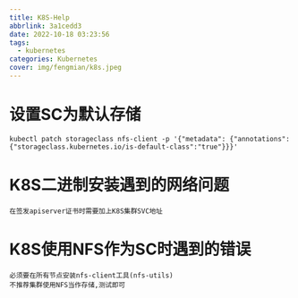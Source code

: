 ```yaml
---
title: K8S-Help
abbrlink: 3a1cedd3
date: 2022-10-18 03:23:56
tags:
  - kubernetes
categories: Kubernetes
cover: img/fengmian/k8s.jpeg
---
```

# 设置SC为默认存储

```shell
kubectl patch storageclass nfs-client -p '{"metadata": {"annotations":{"storageclass.kubernetes.io/is-default-class":"true"}}}'
```

# K8S二进制安装遇到的网络问题

```shell
在签发apiserver证书时需要加上K8S集群SVC地址
```

# K8S使用NFS作为SC时遇到的错误

```shell
必须要在所有节点安装nfs-client工具(nfs-utils)
不推荐集群使用NFS当作存储,测试即可
```